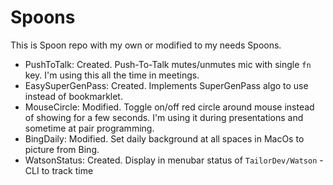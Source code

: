# Spoons

This is Spoon repo with my own or modified to my needs Spoons.

- PushToTalk: Created. Push-To-Talk mutes/unmutes mic with single `fn` key. I'm using this all the time in meetings.
- EasySuperGenPass: Created. Implements SuperGenPass algo to use instead of bookmarklet.
- MouseCircle: Modified. Toggle on/off red circle around mouse instead of showing for a few seconds. I'm using it during presentations and sometime at pair programming.
- BingDaily: Modified. Set daily background at all spaces in MacOs to picture from Bing.
- WatsonStatus: Created. Display in menubar status of `TailorDev/Watson` - CLI to track time
